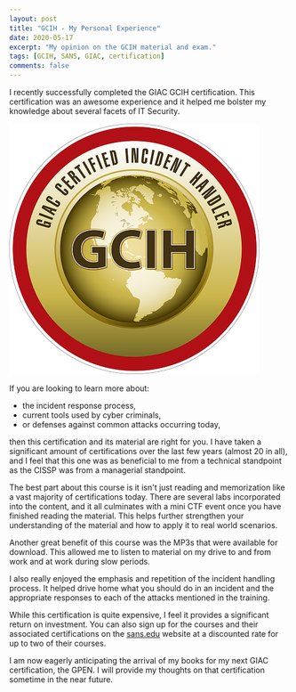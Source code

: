 ```yaml
---
layout: post
title: "GCIH - My Personal Experience"
date: 2020-05-17
excerpt: "My opinion on the GCIH material and exam."
tags: [GCIH, SANS, GIAC, certification]
comments: false
---
```


I recently successfully completed the GIAC GCIH certification. This certification was an awesome experience and it helped me bolster my knowledge about several facets of IT Security.

![GCIH Badge](/assets/img/gcih-gold.png)

If you are looking to learn more about:

* the incident response process,
* current tools used by cyber criminals,
* or defenses against common attacks occurring today,

then this certification and its material are right for you. I have taken a significant amount of certifications over the last few years (almost 20 in all), and I feel that this one was as beneficial to me from a technical standpoint as the CISSP was from a managerial standpoint.

The best part about this course is it isn't just reading and memorization like a vast majority of certifications today. There are several labs incorporated into the content, and it all culminates with a mini CTF event once you have finished reading the material. This helps further strengthen your understanding of the material and how to apply it to real world scenarios.

Another great benefit of this course was the MP3s that were available for download. This allowed me to listen to material on my drive to and from work and at work during slow periods.

I also really enjoyed the emphasis and repetition of the incident handling process. It helped drive home what you should do in an incident and the appropriate responses to each of the attacks mentioned in the training.

While this certification is quite expensive, I feel it provides a significant return on investment. You can also sign up for the courses and their associated certifications on the <a href="https://www.sans.edu">sans.edu</a> website at a discounted rate for up to two of their courses.

I am now eagerly anticipating the arrival of my books for my next GIAC certification, the GPEN. I will provide my thoughts on that certification sometime in the near future.
